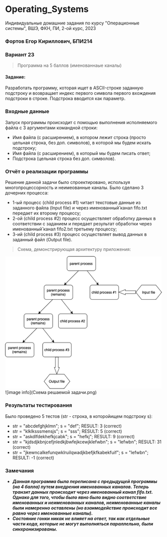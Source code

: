 # Operating_Systems
Индивидуальные домашние задания по курсу "Операционные системы", ВШЭ, ФКН, ПИ, 2-ой курс, 2023


### Фортов Егор Кириллович, БПИ214
### Вариант 23
> Программа на 5 баллов (именованнаые каналы)

#### Задание:
Разработать программу, которая ищет в ASCII-строке заданную подстроку и возвращает индекс первого символа первого вхождения подстроки в строке. Подстрока вводится как параметр.

### Входные данные
Запуск программы происходит с помощью выполнения исполняемого файла с 3 аргументами командной строки:
 - Имя файла (с расширением), в котором лежит строка (просто цельная строка, без доп. символов), в которой мы будем искать подстроку;
 - Имя файла (с расширением), в который мы будем писать ответ;
 - Подстрока (цельная строка без доп. символов).


### Отчёт о реализации программы
Решение данной задачи было спроектировано, используя многопроцессорность и неимеованные каналы. Было сделано 3 дочерних процесса:
 - 1-ый процесс (child process #1) читает текстовые данные из заданного файла (Input file) и через именованный̆ канал fifo.txt передает их второму процессу;
 - 2-ой (child process #2) процесс осуществляет обработку данных в соответствии с заданием и передает результат обработки через именованный̆ канал fifo2.txt третьему процессу;
 - 3-ий (child process #3) процесс осуществляет вывод данных в заданный файл (Output file).

> Схема, демонстрирующая архитектуру приложения:

<img src="Схема решаемой задачи.png" alt="Picture for VS Code" />
![image info](Схема решаемой задачи.png)


### Результаты тестирования
Было проведено 5 тестов (str - строка, в которойищем подстроку s):
 - str = "abcdefghjklmn"; s = "def"; RESULT: 3 (correct)
 - str = "klklksssmensjs"; s = "sss"; RESULT: 5 (correct)
 - str = "askdlfdekhefkjcabk"; s = "hefkj"; RESULT: 9 (correct)
 - str = "kjdsdjkbnjcefjnledkjbwfejkcewjklefwbn"; s = "lefwbn"; RESULT: 31 (correct)
 - str = "jkewncalkefunqwklruilqwadjkbefjkfkabekfuif"; s = "lefwbn"; RESULT: -1 (correct)

### Замечания
 - ***Данная программа была переписана с предыдущей программы (на 4 балла) путем внедрения именованных каналов. Теперь транзит данных происходит через именованный канал fifo.txt. Однако для того, чтобы было явно было видно соответствие именованных и неименованных каналов, неименованные каналы были намеренно оставлены (но взаимодействие происходит все равно через именованные каналы).***
 - ***Состояние гонки никак не влияет на ответ, так как отдельные части кода, которые не могут выполняться параллельно, были синхронизированы.***





